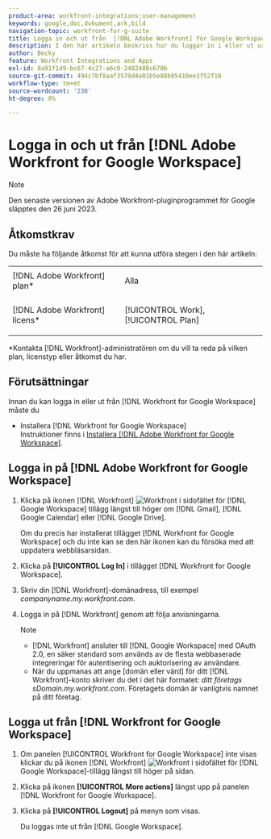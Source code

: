```yaml
---
product-area: workfront-integrations;user-management
keywords: google,doc,dokument,ark,bild
navigation-topic: workfront-for-g-suite
title: Logga in och ut från  [!DNL Adobe Workfront] för Google Workspace
description: I den här artikeln beskrivs hur du loggar in i eller ut ur  [!DNL Adobe Workfront for] Google Workspace-integreringen.
author: Becky
feature: Workfront Integrations and Apps
exl-id: 8a91f1d9-bc67-4c27-a6c0-2482488c670b
source-git-commit: 494c7bf8aaf3570d4a01b5e88b85410ee3f52f18
workflow-type: tm+mt
source-wordcount: '238'
ht-degree: 0%

---
```


# Logga in och ut från [!DNL Adobe Workfront for Google Workspace]

>[!NOTE]
>
>Den senaste versionen av Adobe Workfront-pluginprogrammet för Google släpptes den 26 juni 2023.

## Åtkomstkrav

Du måste ha följande åtkomst för att kunna utföra stegen i den här artikeln:

<table style="table-layout:auto"> 
 <col> 
 <col> 
 <tbody> 
  <tr> 
   <td role="rowheader">[!DNL Adobe Workfront] plan*</td> 
   <td> <p>Alla</p> </td> 
  </tr> 
  <tr> 
   <td role="rowheader">[!DNL Adobe Workfront] licens*</td> 
   <td> <p>[!UICONTROL Work], [!UICONTROL Plan]</p> </td> 
  </tr> 
   </tbody> 
</table>

&#42;Kontakta [!DNL Workfront]-administratören om du vill ta reda på vilken plan, licenstyp eller åtkomst du har.

## Förutsättningar

Innan du kan logga in eller ut från [!DNL Workfront for Google Workspace] måste du

* Installera [!DNL Workfront for Google Workspace]\
   Instruktioner finns i [Installera [!DNL Adobe Workfront for Google Workspace]](../../workfront-integrations-and-apps/workfront-for-g-suite/install-workfront-for-gsuite.md).

## Logga in på [!DNL Adobe Workfront for Google Workspace]

1. Klicka på ikonen [!DNL Workfront] ![Workfront ](assets/wf-lion-icon.png) i sidofältet för [!DNL Google Workspace] tillägg längst till höger om [!DNL Gmail], [!DNL Google Calendar] eller [!DNL Google Drive].

   Om du precis har installerat tillägget [!DNL Workfront for Google Workspace] och du inte kan se den här ikonen kan du försöka med att uppdatera webbläsarsidan.

1. Klicka på **[!UICONTROL Log In]** i tillägget [!DNL Workfront for Google Workspace].
1. Skriv din [!DNL Workfront]-domänadress, till exempel *companyname.my.workfront.com*.
1. Logga in på [!DNL Workfront] genom att följa anvisningarna.

   >[!NOTE]
   >
   >* [!DNL Workfront] ansluter till [!DNL Google Workspace] med OAuth 2.0, en säker standard som används av de flesta webbaserade integreringar för autentisering och auktorisering av användare.
   >* När du uppmanas att ange [domän eller värd] för ditt [!DNL Workfront]-konto skriver du det i det här formatet: *ditt företags sDomain.my.workfront.com*. Företagets domän är vanligtvis namnet på ditt företag.


## Logga ut från [!DNL Workfront for Google Workspace]

1. Om panelen [!UICONTROL Workfront for Google Workspace] inte visas klickar du på ikonen [!DNL Workfront] ![Workfront ](assets/wf-lion-icon.png) i sidofältet för [!DNL Google Workspace]-tillägg längst till höger på sidan.
1. Klicka på ikonen **[!UICONTROL More actions]** längst upp på panelen [!DNL Workfront for Google Workspace].

1. Klicka på **[!UICONTROL Logout]** på menyn som visas.

   Du loggas inte ut från [!DNL Google Workspace].
